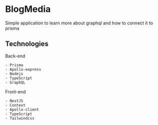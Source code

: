 # BlogMedia

Simple application to learn more about graphql and how to connect it to prisma

## Technologies

Back-end

    - Prisma
    - Apollo-express
    - Nodejs
    - TypeScript
    - GraphQL

Front-end

    - NextJS
    - Context
    - Apollo-client
    - TypeScript
    - Tailwindcss
